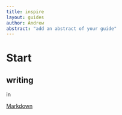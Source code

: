 ```yaml
---
title: inspire
layout: guides
author: Andrew
abstract: "add an abstract of your guide"
---
```


# Start
## writing 

in 

[Markdown](http://en.wikipedia.org/wiki/Markdown)